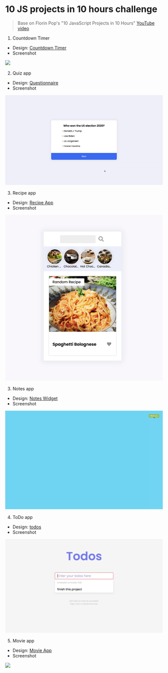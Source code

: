 # 10 JS projects in 10 hours challenge
> Base on Florin Pop's "10 JavaScript Projects in 10 Hours" [YouTube video](https://youtu.be/dtKciwk_si4)

1. Countdown Timer
- Design: [Countdown Timer](https://uidesigndaily.com/posts/sketch-countdown-timer-day-876)
- Screenshot
<img src="Screenshots/Countdown-Timer.gif" />

2. Quiz app
- Design: [Questionnaire](https://uidesigndaily.com/posts/sketch-questionnaire-choice-submit-day-924)
- Screenshot
<img src="Screenshots/Quiz-app.gif" />

3. Recipe app
- Design: [Recipe App](https://uidesigndaily.com/posts/sketch-recipe-app-food-mobile-day-615)
- Screenshot
<img src="Screenshots/Recipe-app.png" />

3. Notes app
- Design: [Notes Widget](https://uidesigndaily.com/posts/photoshop-notes-widget-day-65)
- Screenshot
<img src="Screenshots/Notes-app.gif" />

4. ToDo app
- Design: [todos](http://todomvc.com/examples/react/#/)
- Screenshot
<img src="Screenshots/todo-app.png" />

5. Movie app
- Design: [Movie App](https://uidesigndaily.com/posts/photoshop-movie-app-mobile-day-193)
- Screenshot
<img src="Screenshots/" />